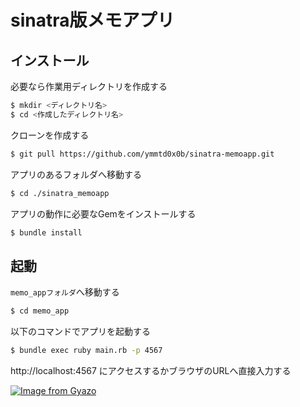 # sinatra版メモアプリ

## インストール

必要なら作業用ディレクトリを作成する

```bash
$ mkdir <ディレクトリ名>
$ cd <作成したディレクトリ名>
```

クローンを作成する

```bash
$ git pull https://github.com/ymmtd0x0b/sinatra-memoapp.git
```

アプリのあるフォルダへ移動する

```bash
$ cd ./sinatra_memoapp
```

アプリの動作に必要なGemをインストールする

```bash
$ bundle install
```

## 起動

`memo_appフォルダ`へ移動する

```bash
$ cd memo_app
```

以下のコマンドでアプリを起動する
```bash
$ bundle exec ruby main.rb -p 4567
```

http://localhost:4567 にアクセスするかブラウザのURLへ直接入力する

[![Image from Gyazo](https://i.gyazo.com/5423eb1afb4f08949a4de170b539575c.png)](https://gyazo.com/5423eb1afb4f08949a4de170b539575c)
